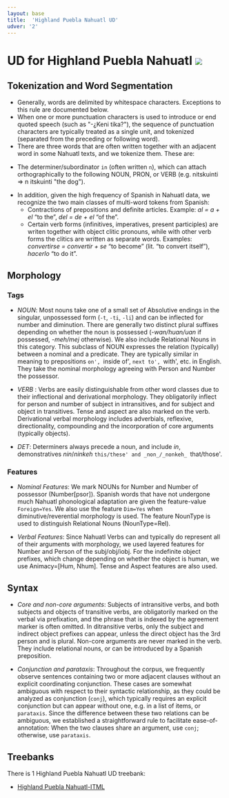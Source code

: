 ```yaml
---
layout: base
title:  'Highland Puebla Nahuatl UD'
udver: '2'
---
```


# UD for Highland Puebla Nahuatl <span class="flagspan"><img class="flag" src="../../flags/svg/MX.svg" /></span>

## Tokenization and Word Segmentation

* Generally, words are delimited by whitespace characters. Exceptions to this rule are documented below.
* When one or more punctuation characters is used to introduce or end quoted speech (such as "-¿Keni tika?"), the sequence of punctuation characters are typically treated as a single unit, and tokenized (separated from the preceding or following word).
* There are three words that are often written together with an adjacent word in some Nahuatl texts, and we tokenize them. These are:
- The determiner/subordinator `in` (often written `n`), which can attach orthographically to the following NOUN, PRON, or VERB (e.g. nitskuinti => n itskuinti "the dog").
* In addition, given the high frequency of Spanish in Nahuatl data, we recognize the two main classes of multi-word tokens from Spanish:
  * Contractions of prepositions and definite articles.
    Example: _al = a + el_ “to the”, _del = de + el_ “of the”.
  * Certain verb forms (infinitives, imperatives, present participles) are writen together with
    object clitic pronouns, while with other verb forms the clitics are written as separate words.
    Examples: _convertirse = convertir + se_ “to become” (lit. “to convert itself”), _hacerlo_ “to do it”.

## Morphology


### Tags

* _NOUN_: Most nouns take one of a small set of Absolutive endings in the singular, unpossessed form (`-t`, `-ti`, `-li`) and can be inflected for number and diminution. There are generally two distinct plural suffixes depending on whether the noun is possessed (_-wan/huan/uan_ if possessed, _-meh/mej_ otherwise). We also include Relational Nouns in this category. This subclass of NOUN expresses the relation (typically) between a nominal and a predicate. They are typically similar in meaning to prepositions `on', `inside of', `next to', `with', etc. in English. They take the nominal morphology agreeing with Person and Number the possessor.

* _VERB_ : Verbs are easily distinguishable from other word classes due to their inflectional and derivational morphology. They obligatorily inflect for person and number of subject in intransitives, and for subject and object in transitives. Tense and aspect are also marked on the verb. Derivational verbal morphology includes adverbials, reflexive, directionality, compounding and the incorporation of core arguments (typically objects).

* _DET_: Determiners always precede a noun, and include _in_, demonstratives _nin_/_ninkeh_ `this/these' and _non_/_nonkeh_ `that/those'.

### Features

* _Nominal Features_: We mark NOUNs for Number and Number of possessor (Number\[psor\]). Spanish words that have not undergone much Nahuatl phonological adaptation are given the feature-value `Foreign=Yes`. We also use the feature `Dim=Yes` when diminutive/reverential morphology is used. The feature NounType is used to distinguish Relational Nouns (NounType=Rel).

* _Verbal Features_: Since Nahuatl Verbs can and typically do represent all of their arguments with morphology, we used layered features for Number and Person of the subj/obj/iobj. For the indefinite object prefixes, which change depending on whether the object is human, we use Animacy=\[Hum, Nhum\]. Tense and Aspect features are also used.


## Syntax

* _Core and non-core arguments_: Subjects of intransitive verbs, and both subjects and objects of transitive verbs, are obligatorily marked on the verbal via prefixation, and the phrase that is indexed by the agreement marker is often omitted. In ditransitive verbs, only the subject and indirect object prefixes can appear, unless the direct object has the 3rd person and is plural. Non-core arguments are never marked in the verb. They include relational nouns, or can be introduced by a Spanish preposition.

* _Conjunction and parataxis_: Throughout the corpus, we frequently observe sentences containing two or more adjacent clauses without an explicit coordinating conjunction. These cases are somewhat ambiguous with respect to their syntactic relationship, as they could be analyzed as conjunction (`conj`), which typically requires an explicit conjunction but can appear without one, e.g. in a list of items, or `parataxis`. Since the difference between these two relations can be ambiguous, we established a straightforward rule to facilitate ease-of-annotation: When the two clauses share an argument, use `conj`; otherwise, use `parataxis`.

## Treebanks

There is 1 Highland Puebla Nahuatl UD treebank:

  * [Highland Puebla Nahuatl-ITML](../treebanks/azz_itml/index.html)
